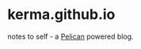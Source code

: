 kerma.github.io
===============

notes to self - a [Pelican](http://blog.getpelican.com) powered blog.
